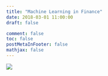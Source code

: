 ```yaml
---
title: "Machine Learning in Finance"
date: 2018-03-01 11:00:00
draft: false

comment: false
toc: false
postMetaInFooter: false
mathjax: false
---
```


<img src="/images/1.jpg">
